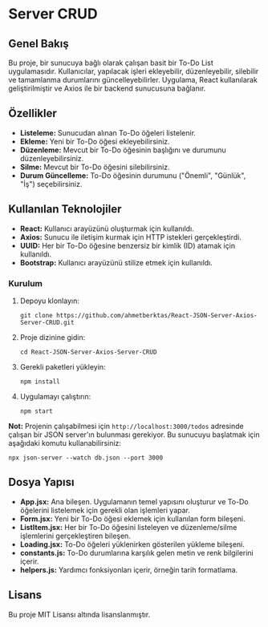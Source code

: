 <!DOCTYPE html>
<html lang="tr">
<head>
  <meta charset="UTF-8">
  <meta name="viewport" content="width=device-width, initial-scale=1.0">
</head>
<body>
  <h1>Server CRUD</h1>

  <h2>Genel Bakış</h2>
  <p>Bu proje, bir sunucuya bağlı olarak çalışan basit bir To-Do List uygulamasıdır. Kullanıcılar, yapılacak işleri ekleyebilir, düzenleyebilir, silebilir ve tamamlanma durumlarını güncelleyebilirler. Uygulama, React kullanılarak geliştirilmiştir ve Axios ile bir backend sunucusuna bağlanır.</p>

  <h2>Özellikler</h2>
  <ul>
    <li><strong>Listeleme:</strong> Sunucudan alınan To-Do öğeleri listelenir.</li>
    <li><strong>Ekleme:</strong> Yeni bir To-Do öğesi ekleyebilirsiniz.</li>
    <li><strong>Düzenleme:</strong> Mevcut bir To-Do öğesinin başlığını ve durumunu düzenleyebilirsiniz.</li>
    <li><strong>Silme:</strong> Mevcut bir To-Do öğesini silebilirsiniz.</li>
    <li><strong>Durum Güncelleme:</strong> To-Do öğesinin durumunu ("Önemli", "Günlük", "İş") seçebilirsiniz.</li>
  </ul>

  <h2>Kullanılan Teknolojiler</h2>
  <ul>
    <li><strong>React:</strong> Kullanıcı arayüzünü oluşturmak için kullanıldı.</li>
    <li><strong>Axios:</strong> Sunucu ile iletişim kurmak için HTTP istekleri gerçekleştirdi.</li>
    <li><strong>UUID:</strong> Her bir To-Do öğesine benzersiz bir kimlik (ID) atamak için kullanıldı.</li>
    <li><strong>Bootstrap:</strong> Kullanıcı arayüzünü stilize etmek için kullanıldı.</li>
  </ul>

  <h3>Kurulum</h3>
  <ol>
    <li>Depoyu klonlayın:
      <pre><code>git clone https://github.com/ahmetberktas/React-JSON-Server-Axios-Server-CRUD.git</code></pre>
    </li>
    <li>Proje dizinine gidin:
      <pre><code>cd React-JSON-Server-Axios-Server-CRUD</code></pre>
    </li>
    <li>Gerekli paketleri yükleyin:
        <pre><code>npm install</code></pre>
    </li>
    <li>Uygulamayı çalıştırın:
        <pre><code>npm start</code></pre>
    </li>
  </ol>

  <p><strong>Not:</strong> Projenin çalışabilmesi için <code>http://localhost:3000/todos</code> adresinde çalışan bir JSON server'ın bulunması gerekiyor. Bu sunucuyu başlatmak için aşağıdaki komutu kullanabilirsiniz:</p>
<pre><code>npx json-server --watch db.json --port 3000</code></pre>

<h2>Dosya Yapısı</h2>
    <ul>
        <li><strong>App.jsx:</strong> Ana bileşen. Uygulamanın temel yapısını oluşturur ve To-Do öğelerini listelemek için gerekli olan işlemleri yapar.</li>
        <li><strong>Form.jsx:</strong> Yeni bir To-Do öğesi eklemek için kullanılan form bileşeni.</li>
        <li><strong>ListItem.jsx:</strong> Her bir To-Do öğesini listeleyen ve düzenleme/silme işlemlerini gerçekleştiren bileşen.</li>
        <li><strong>Loading.jsx:</strong> To-Do öğeleri yüklenirken gösterilen yükleme bileşeni.</li>
        <li><strong>constants.js:</strong> To-Do durumlarına karşılık gelen metin ve renk bilgilerini içerir.</li>
        <li><strong>helpers.js:</strong> Yardımcı fonksiyonları içerir, örneğin tarih formatlama.</li>
    </ul>

  <h2>Lisans</h2>
  <p>Bu proje MIT Lisansı altında lisanslanmıştır.</p>

</body>
</html>

